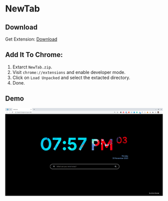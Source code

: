 # NewTab
## Download
Get Extension: <a href="https://github.com/aritra1999/NewTab/raw/master/downalod/NewTab.zip" download="NewTab">Download</a>

## Add It To Chrome: 
  1. Extarct `NewTab.zip`.
  2. Visit `chrome://extensions` and enable developer mode.
  3. Click on `Load Unpacked` and select the extacted directory. 
  4. Done. 

## Demo
![Demo](https://github.com/aritra1999/NewTab/blob/master/v1/assets/demo.png)


